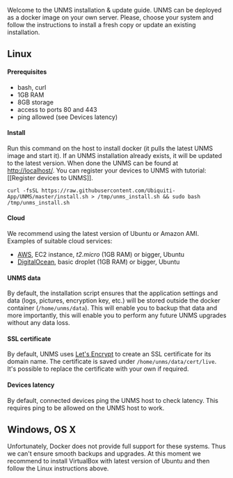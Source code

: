 Welcome to the UNMS installation & update guide. UNMS can be deployed as a docker image on your own server. Please, choose your system and follow the instructions to install a fresh copy or update an existing installation.

## Linux

#### Prerequisites
- bash, curl
- 1GB RAM
- 8GB storage
- access to ports 80 and 443
- ping allowed (see Devices latency)

#### Install
Run this command on the host to install docker (it pulls the latest UNMS image and start it). If an UNMS installation already exists, it will be updated to the latest version. When done the UNMS can be found at [http://localhost/](http://localhost/). You can register your devices to UNMS with tutorial: [[Register devices to UNMS]].

    curl -fsSL https://raw.githubusercontent.com/Ubiquiti-App/UNMS/master/install.sh > /tmp/unms_install.sh && sudo bash /tmp/unms_install.sh

#### Cloud
We recommend using the latest version of Ubuntu or Amazon AMI. Examples of suitable cloud services:
- [AWS](https://aws.amazon.com/), EC2 instance, _t2.micro_ (1GB RAM) or bigger, Ubuntu
- [DigitalOcean](https://www.digitalocean.com), basic droplet (1GB RAM) or bigger, Ubuntu

#### UNMS data
By default, the installation script ensures that the application settings and data (logs, pictures, encryption key, etc.) will be stored outside the docker container (```/home/unms/data```). This will enable you to backup that data and more importantly, this will enable you to perform any future UNMS upgrades without any data loss.

#### SSL certificate
By default, UNMS uses [Let's Encrypt](letsencrypt.org) to create an SSL certificate for its domain name. The certificate is saved under ```/home/unms/data/cert/live```. It's possible to replace the certificate with your own if required.

#### Devices latency
By default, connected devices ping the UNMS host to check latency. This requires ping to be allowed on the UNMS host to work.

## Windows, OS X

Unfortunately, Docker does not provide full support for these systems. Thus we can't ensure smooth backups and upgrades. At this moment we recommend to install VirtualBox with latest version of Ubuntu and then follow the Linux instructions above.